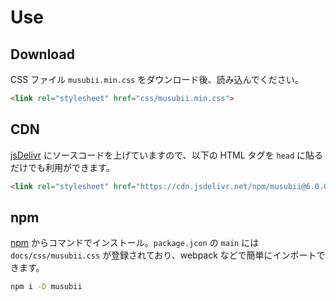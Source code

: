 # Use

## Download

CSS ファイル `musubii.min.css` をダウンロード後、読み込んでください。

```html
<link rel="stylesheet" href="css/musubii.min.css">
```

## CDN

[jsDelivr](https://cdn.jsdelivr.net/npm/musubii/) にソースコードを上げていますので、以下の HTML タグを `head` に貼るだけでも利用ができます。

```html
<link rel="stylesheet" href="https://cdn.jsdelivr.net/npm/musubii@6.0.0/docs/css/musubii.min.css">
```

## npm

[npm](https://www.npmjs.com/package/musubii) からコマンドでインストール。`package.jcon` の `main` には `docs/css/musubii.css` が登録されており、webpack などで簡単にインポートできます。

```bash
npm i -D musubii
```
